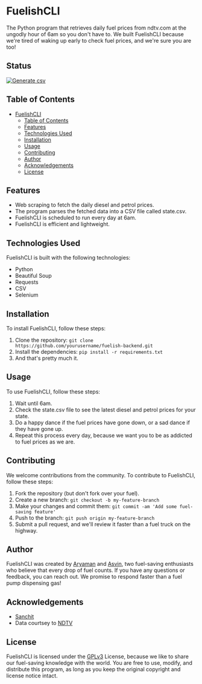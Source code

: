 # FuelishCLI

The Python program that retrieves daily fuel prices from ndtv.com at the ungodly hour of 6am so you don't have to. We built FuelishCLI because we're tired of waking up early to check fuel prices, and we're sure you are too!

## Status
[![Generate csv](https://github.com/Doofenshmirtz-Evil-Incorp/FuelishCLI/actions/workflows/csv.yml/badge.svg)](https://github.com/Doofenshmirtz-Evil-Incorp/FuelishCLI/actions/workflows/csv.yml)

## Table of Contents

- [FuelishCLI](#fuelishCLI)
  - [Table of Contents](#table-of-contents)
  - [Features](#features)
  - [Technologies Used](#technologies-used)
  - [Installation](#installation)
  - [Usage](#usage)
  - [Contributing](#contributing)
  - [Author](#author)
  - [Acknowledgements](#acknowledgements)
  - [License](#license)

## Features

- Web scraping to fetch the daily diesel and petrol prices.
- The program parses the fetched data into a CSV file called state.csv.
- FuelishCLI is scheduled to run every day at 6am.
- FuelishCLI is efficient and lightweight.

## Technologies Used

FuelishCLI is built with the following technologies:

- Python
- Beautiful Soup
- Requests
- CSV
- Selenium

## Installation

To install FuelishCLI, follow these steps:

1. Clone the repository: `git clone https://github.com/yourusername/fuelish-backend.git`
2. Install the dependencies: `pip install -r requirements.txt`
3. And that's pretty much it.

## Usage

To use FuelishCLI, follow these steps:

1. Wait until 6am.
2. Check the state.csv file to see the latest diesel and petrol prices for your state.
3. Do a happy dance if the fuel prices have gone down, or a sad dance if they have gone up.
4. Repeat this process every day, because we want you to be as addicted to fuel prices as we are.

## Contributing

We welcome contributions from the community. To contribute to FuelishCLI, follow these steps:

1. Fork the repository (but don't fork over your fuel).
2. Create a new branch: `git checkout -b my-feature-branch`
3. Make your changes and commit them: `git commit -am 'Add some fuel-saving feature'`
4. Push to the branch: `git push origin my-feature-branch`
5. Submit a pull request, and we'll review it faster than a fuel truck on the highway.

## Author

FuelishCLI was created by [Aryaman](https://github.com/actuallyarayaman) and [Asvin](https://github.com/Asvin1), two fuel-saving enthusiasts who believe that every drop of fuel counts. If you have any questions or feedback, you can reach out. We promise to respond faster than a fuel pump dispensing gas!

## Acknowledgements

 - [Sanchit](https://github.com/baked-potatoes)
 - Data courtsey to [NDTV](https://ndtv.com)

## License

FuelishCLI is licensed under the [GPLv3](https://choosealicense.com/licenses/gpl-3.0/) License, because we like to share our fuel-saving knowledge with the world. You are free to use, modify, and distribute this program, as long as you keep the original copyright and license notice intact.
